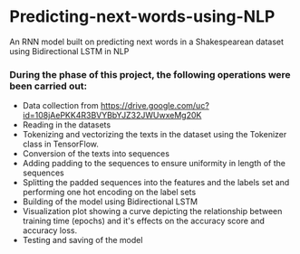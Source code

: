 # Predicting-next-words-using-NLP
An RNN model built on predicting next words in a Shakespearean dataset using Bidirectional LSTM in NLP
### During the phase of this project, the following operations were been carried out:
+ Data collection from https://drive.google.com/uc?id=108jAePKK4R3BVYBbYJZ32JWUwxeMg20K
+ Reading in the datasets
+ Tokenizing and vectorizing the texts in the dataset using the Tokenizer class in TensorFlow.
+ Conversion of the texts into sequences
+ Adding padding to the sequences to ensure uniformity in length of the sequences
+ Splitting the padded sequences into the features and the labels set and performing one hot encoding on the label sets
+ Building of the model using Bidirectional LSTM
+ Visualization plot showing a curve depicting the relationship between training time (epochs) and it's effects on the accuracy score and accuracy loss.
+ Testing and saving of the model
